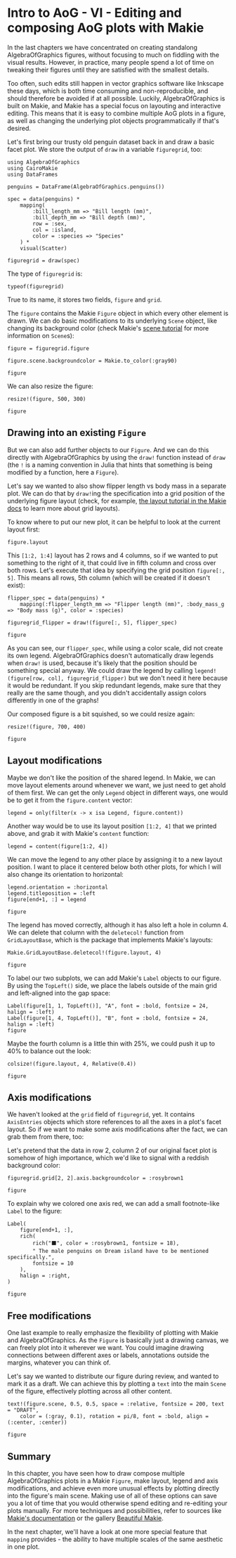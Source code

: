 # Intro to AoG - VI - Editing and composing AoG plots with Makie

In the last chapters we have concentrated on creating standalong AlgebraOfGraphics figures, without focusing to much on fiddling with the visual results.
However, in practice, many people spend a lot of time on tweaking their figures until they are satisfied with the smallest details.

Too often, such edits still happen in vector graphics software like Inkscape these days, which is both time consuming and non-reproducible, and should therefore be avoided if at all possible. Luckily, AlgebraOfGraphics is built on Makie, and Makie has a special focus on layouting and interactive editing. This means that it is easy to combine multiple AoG plots in a figure, as well as changing the underlying plot objects programmatically if that's desired.

Let's first bring our trusty old penguin dataset back in and draw a basic facet plot. We store the output of `draw` in a variable `figuregrid`, too:

```@example tut
using AlgebraOfGraphics
using CairoMakie
using DataFrames

penguins = DataFrame(AlgebraOfGraphics.penguins())

spec = data(penguins) *
    mapping(
        :bill_length_mm => "Bill length (mm)",
        :bill_depth_mm => "Bill depth (mm)",
        row = :sex,
        col = :island,
        color = :species => "Species"
    ) *
    visual(Scatter)

figuregrid = draw(spec)
```

The type of `figuregrid` is:

```@example tut
typeof(figuregrid)
```

True to its name, it stores two fields, `figure` and `grid`.

The `figure` contains the Makie `Figure` object in which every other element is drawn.
We can do basic modifications to its underlying `Scene` object, like changing its background color (check Makie's [scene tutorial](https://docs.makie.org/stable/tutorials/scenes) for more information on `Scene`s):

```@example tut
figure = figuregrid.figure

figure.scene.backgroundcolor = Makie.to_color(:gray90)

figure
```

We can also resize the figure:

```@example tut
resize!(figure, 500, 300)

figure
```

## Drawing into an existing `Figure`

But we can also add further objects to our `Figure`.
And we can do this directly with AlgebraOfGraphics by using the `draw!` function instead of `draw` (the `!` is a naming convention in Julia that hints that something is being modified by a function, here a `Figure`).

Let's say we wanted to also show flipper length vs body mass in a separate plot.
We can do that by `draw!`ing the specification into a grid position of the underlying figure layout (check, for example, [the layout tutorial in the Makie docs](https://docs.makie.org/stable/tutorials/layout-tutorial) to learn more about grid layouts). 

To know where to put our new plot, it can be helpful to look at the current layout first:

```@example tut
figure.layout
```

This `[1:2, 1:4]` layout has 2 rows and 4 columns, so if we wanted to put something to the right of it, that could live in fifth column and cross over both rows.
Let's execute that idea by specifying the grid position `figure[:, 5]`. This means all rows, 5th column (which will be created if it doesn't exist):

```@example tut
flipper_spec = data(penguins) *
    mapping(:flipper_length_mm => "Flipper length (mm)", :body_mass_g => "Body mass (g)", color = :species)

figuregrid_flipper = draw!(figure[:, 5], flipper_spec)

figure
```

As you can see, our `flipper_spec`, while using a color scale, did not create its own legend. AlgebraOfGraphics doesn't automatically draw legends when `draw!` is used, because it's likely that the position should be something special anyway. We could draw the legend by calling `legend!(figure[row, col], figuregrid_flipper)` but we don't need it here because it would be redundant. If you skip redundant legends, make sure that they really are the same though, and you didn't accidentally assign colors differently in one of the graphs!

Our composed figure is a bit squished, so we could resize again:

```@example tut
resize!(figure, 700, 400)

figure
```

## Layout modifications

Maybe we don't like the position of the shared legend. In Makie, we can move layout elements around whenever we want, we just need to get ahold of them first.
We can get the only `Legend` object in different ways, one would be to get it from the `figure.content` vector:

```@example tut
legend = only(filter(x -> x isa Legend, figure.content))
```

Another way would be to use its layout position `[1:2, 4]` that we printed above, and grab it with Makie's `content` function:

```@example tut
legend = content(figure[1:2, 4])
```

We can move the legend to any other place by assigning it to a new layout position. I want to place it centered below both other plots, for which I will also change its orientation to horizontal:

```@example tut
legend.orientation = :horizontal
legend.titleposition = :left
figure[end+1, :] = legend

figure
```

The legend has moved correctly, although it has also left a hole in column 4. We can delete that column with the `deletecol!` function from `GridLayoutBase`, which is the package that implements Makie's layouts:

```@example tut
Makie.GridLayoutBase.deletecol!(figure.layout, 4)

figure
```

To label our two subplots, we can add Makie's `Label` objects to our figure.
By using the `TopLeft()` side, we place the labels outside of the main grid and left-aligned into the gap space:

```@example tut
Label(figure[1, 1, TopLeft()], "A", font = :bold, fontsize = 24, halign = :left)
Label(figure[1, 4, TopLeft()], "B", font = :bold, fontsize = 24, halign = :left)
figure
```

Maybe the fourth column is a little thin with 25%, we could push it up to 40% to balance out the look:

```@example tut
colsize!(figure.layout, 4, Relative(0.4))

figure
```

## Axis modifications

We haven't looked at the `grid` field of `figuregrid`, yet.
It contains `AxisEntries` objects which store references to all the axes in a plot's facet layout.
So if we want to make some axis modifications after the fact, we can grab them from there, too:

Let's pretend that the data in row 2, column 2 of our original facet plot is somehow of high importance, which we'd like to signal with a reddish background color:

```@example tut
figuregrid.grid[2, 2].axis.backgroundcolor = :rosybrown1

figure
```

To explain why we colored one axis red, we can add a small footnote-like `Label` to the figure:

```@example tut
Label(
    figure[end+1, :],
    rich(
        rich("⬛", color = :rosybrown1, fontsize = 18),
        " The male penguins on Dream island have to be mentioned specifically.",
        fontsize = 10
    ),
    halign = :right,
)

figure
```

## Free modifications

One last example to really emphasize the flexibility of plotting with Makie and AlgebraOfGraphics.
As the `Figure` is basically just a drawing canvas, we can freely plot into it wherever we want.
You could imagine drawing connections between different axes or labels, annotations outside the margins, whatever you can think of.

Let's say we wanted to distribute our figure during review, and wanted to mark it as a draft.
We can achieve this by plotting a `text` into the main `Scene` of the figure, effectively plotting across all other content.

```@example tut
text!(figure.scene, 0.5, 0.5, space = :relative, fontsize = 200, text = "DRAFT",
    color = (:gray, 0.1), rotation = pi/8, font = :bold, align = (:center, :center))

figure
```

## Summary

In this chapter, you have seen how to draw compose multiple AlgebraOfGraphics plots in a Makie `Figure`, make layout, legend and axis modifications, and achieve even more unusual effects by plotting directly into the figure's main scene. Making use of all of these options can save you a lot of time that you would otherwise spend editing and re-editing your plots manually. For more techniques and possibilities, refer to sources like [Makie's documentation](https://docs.makie.org/stable/) or the gallery [Beautiful Makie](https://beautiful.makie.org/).

In the next chapter, we'll have a look at one more special feature that `mapping` provides - the ability to have multiple scales of the same aesthetic in one plot.
